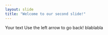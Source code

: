 ```yaml
---
layout: slide
title: "Welcome to our second slide!"
---
```

Your text
Use the left arrow to go back!
blablabla
